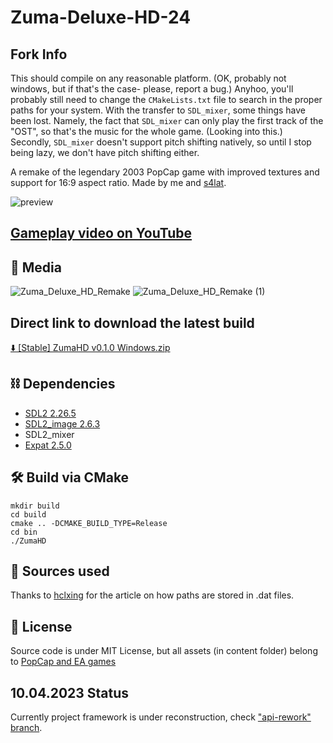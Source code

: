 # Zuma-Deluxe-HD-24

## Fork Info
This should compile on any reasonable platform. (OK, probably not windows, but if that's the case- please, report a bug.)
Anyhoo, you'll probably still need to change the `CMakeLists.txt` file to search in the proper paths for your system.
With the transfer to `SDL_mixer`, some things have been lost. Namely, the fact that `SDL_mixer` can only play the first
track of the "OST", so that's the music for the whole game. (Looking into this.) Secondly, `SDL_mixer` doesn't support pitch
shifting natively, so until I stop being lazy, we don't have pitch shifting either.

A remake of the legendary 2003 PopCap game with improved textures and support for 16:9 aspect ratio. Made by me and [s4lat](https://github.com/s4lat).

![preview](https://user-images.githubusercontent.com/52833080/162574925-d6c9f657-c2e4-43e3-860d-412e60f14834.png)

## [Gameplay video on YouTube](https://www.youtube.com/watch?v=VZYsNUUAozM&ab_channel=GalaxyShad)

## 🎥 Media 
![Zuma_Deluxe_HD_Remake](https://github.com/GalaxyShad/Zuma-Deluxe-HD/assets/52833080/a84a71f4-385a-4d01-b4ce-b9ccf47d6f85)
![Zuma_Deluxe_HD_Remake (1)](https://github.com/GalaxyShad/Zuma-Deluxe-HD/assets/52833080/a006a96f-805f-46d1-ac8f-340524df3cdd)

## Direct link to download the latest build
 [⬇️ [Stable] ZumaHD v0.1.0 Windows.zip ](https://github.com/GalaxyShad/Zuma-Deluxe-HD/releases/download/v0.1.0/zuma-hd-v0.1.0-windows.zip)

## ⛓️ Dependencies
* [SDL2 	   2.26.5](https://www.libsdl.org)
* [SDL2_image 	2.6.3](https://www.libsdl.org/projects/SDL_image)
* SDL2_mixer
* [Expat 		2.5.0](https://github.com/libexpat/libexpat)

## 🛠️ Build via CMake
```
mkdir build
cd build
cmake .. -DCMAKE_BUILD_TYPE=Release
cd bin
./ZumaHD
```

## 🔗 Sources used
Thanks to [hclxing](https://hclxing.wordpress.com/2017/06/27/reverse-engineering-zuma-deluxes-level-file/) for the article on how paths are stored in .dat files.

## 📃 License 
Source code is under MIT License, but all assets (in content folder) belong to [PopCap and EA games](https://www.ea.com/ea-studios/popcap)

## 10.04.2023 Status
Currently project framework is under reconstruction, check ["api-rework" branch](https://github.com/GalaxyShad/Zuma-Deluxe-HD/tree/api-rework).
